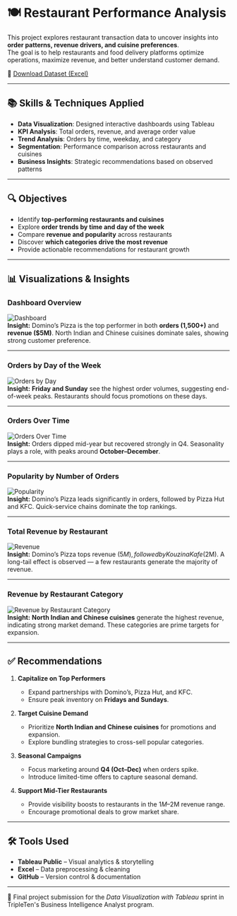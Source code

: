 # 🍽️ Restaurant Performance Analysis

This project explores restaurant transaction data to uncover insights into **order patterns, revenue drivers, and cuisine preferences**.  
The goal is to help restaurants and food delivery platforms optimize operations, maximize revenue, and better understand customer demand.

📄 [Download Dataset (Excel)](https://practicum-content.s3.us-west-1.amazonaws.com/data-eng/remodeled/files/Superstore.xls?etag=4616d537c163874941cf5fc3c9002fa8)

---

## 📚 Skills & Techniques Applied

- **Data Visualization**: Designed interactive dashboards using Tableau
- **KPI Analysis**: Total orders, revenue, and average order value
- **Trend Analysis**: Orders by time, weekday, and category
- **Segmentation**: Performance comparison across restaurants and cuisines
- **Business Insights**: Strategic recommendations based on observed patterns

---

## 🔍 Objectives

- Identify **top-performing restaurants and cuisines**
- Explore **order trends by time and day of the week**
- Compare **revenue and popularity** across restaurants
- Discover **which categories drive the most revenue**
- Provide actionable recommendations for restaurant growth

---

## 📊 Visualizations & Insights

### Dashboard Overview  
![Dashboard](visualizations/dashboard.png)  
**Insight:** Domino’s Pizza is the top performer in both **orders (1,500+)** and **revenue ($5M)**. North Indian and Chinese cuisines dominate sales, showing strong customer preference.

---

### Orders by Day of the Week  
![Orders by Day](visualizations/order_by_day.png)  
**Insight:** **Friday and Sunday** see the highest order volumes, suggesting end-of-week peaks. Restaurants should focus promotions on these days.

---

### Orders Over Time  
![Orders Over Time](visualizations/orders_over_time.png)  
**Insight:** Orders dipped mid-year but recovered strongly in Q4. Seasonality plays a role, with peaks around **October–December**.

---

### Popularity by Number of Orders  
![Popularity](visualizations/popularity.png)  
**Insight:** Domino’s Pizza leads significantly in orders, followed by Pizza Hut and KFC. Quick-service chains dominate the top rankings.

---

### Total Revenue by Restaurant  
![Revenue](visualizations/revenue.png)  
**Insight:** Domino’s Pizza tops revenue ($5M), followed by Kouzina Kafe ($2M). A long-tail effect is observed — a few restaurants generate the majority of revenue.

---

### Revenue by Restaurant Category  
![Revenue by Restaurant Category](visualizations/revenue_by_restaurant_category.png)  
**Insight:** **North Indian and Chinese cuisines** generate the highest revenue, indicating strong market demand. These categories are prime targets for expansion.

---

## ✅ Recommendations

1. **Capitalize on Top Performers**  
   - Expand partnerships with Domino’s, Pizza Hut, and KFC.  
   - Ensure peak inventory on **Fridays and Sundays**.  

2. **Target Cuisine Demand**  
   - Prioritize **North Indian and Chinese cuisines** for promotions and expansion.  
   - Explore bundling strategies to cross-sell popular categories.  

3. **Seasonal Campaigns**  
   - Focus marketing around **Q4 (Oct–Dec)** when orders spike.  
   - Introduce limited-time offers to capture seasonal demand.  

4. **Support Mid-Tier Restaurants**  
   - Provide visibility boosts to restaurants in the $1M–$2M revenue range.  
   - Encourage promotional deals to grow market share.  

---

## 🛠 Tools Used

- **Tableau Public** – Visual analytics & storytelling  
- **Excel** – Data preprocessing & cleaning  
- **GitHub** – Version control & documentation  

---

🚀 Final project submission for the *Data Visualization with Tableau* sprint in TripleTen's Business Intelligence Analyst program.

